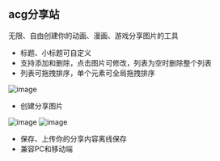 ## acg分享站
无限、自由创建你的动画、漫画、游戏分享图片的工具
- 标题、小标题可自定义
- 支持添加和删除，点击图片可修改，列表为空时删除整个列表
- 列表可拖拽排序，单个元素可全局拖拽排序

![image](https://github.com/user-attachments/assets/73ebff5e-e8d6-40b3-80bc-cae51ef1ec03)
- 创建分享图片
  
![image](https://github.com/user-attachments/assets/e9f48e75-ea44-4f8e-92d6-0dfa80b441f2)
![image](https://github.com/user-attachments/assets/df1c6c24-64c8-47b1-a695-f07ecd64080c)
- 保存、上传你的分享内容离线保存
- 兼容PC和移动端


